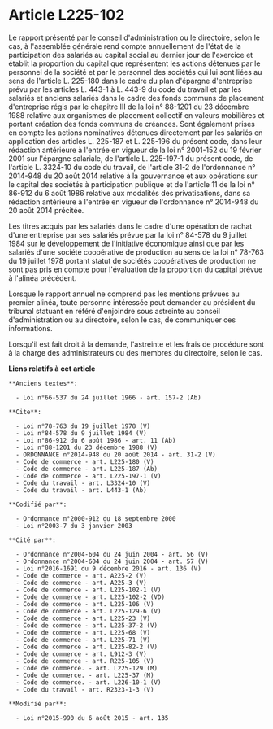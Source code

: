 # Article L225-102

Le rapport présenté par le conseil d'administration ou le directoire, selon le cas, à l'assemblée générale rend compte
annuellement de l'état de la participation des salariés au capital social au dernier jour de l'exercice et établit la
proportion du capital que représentent les actions détenues par le personnel de la société et par le personnel des sociétés
qui lui sont liées au sens de l'article L. 225-180 dans le cadre du plan d'épargne d'entreprise prévu par les articles L.
443-1 à L. 443-9 du code du travail et par les salariés et anciens salariés dans le cadre des fonds communs de placement
d'entreprise régis par le chapitre III de la loi n° 88-1201 du 23 décembre 1988 relative aux organismes de placement
collectif en valeurs mobilières et portant création des fonds communs de créances. Sont également prises en compte les
actions nominatives détenues directement par les salariés en application des articles L. 225-187 et L. 225-196 du présent
code, dans leur rédaction antérieure à l'entrée en vigueur de la loi n° 2001-152 du 19 février 2001 sur l'épargne salariale,
de l'article L. 225-197-1 du présent code, de l'article L. 3324-10 du code du travail, de l'article 31-2 de l'ordonnance n°
2014-948 du 20 août 2014 relative à la gouvernance et aux opérations sur le capital des sociétés à participation publique et
de l'article 11 de la loi n° 86-912 du 6 août 1986 relative aux modalités des privatisations, dans sa rédaction antérieure à
l'entrée en vigueur de l'ordonnance n° 2014-948 du 20 août 2014 précitée. 

Les titres acquis par les salariés dans le cadre d'une opération de rachat d'une entreprise par ses salariés prévue par la
loi n° 84-578 du 9 juillet 1984 sur le développement de l'initiative économique ainsi que par les salariés d'une société
coopérative de production au sens de la loi n° 78-763 du 19 juillet 1978 portant statut de sociétés coopératives de
production ne sont pas pris en compte pour l'évaluation de la proportion du capital prévue à l'alinéa précédent. 

Lorsque le rapport annuel ne comprend pas les mentions prévues au premier alinéa, toute personne intéressée peut demander au
président du tribunal statuant en référé d'enjoindre sous astreinte au conseil d'administration ou au directoire, selon le
cas, de communiquer ces informations. 

Lorsqu'il est fait droit à la demande, l'astreinte et les frais de procédure sont à la charge des administrateurs ou des
membres du directoire, selon le cas.

**Liens relatifs à cet article**

	**Anciens textes**:

	  - Loi n°66-537 du 24 juillet 1966 - art. 157-2 (Ab)

	**Cite**:

	  - Loi n°78-763 du 19 juillet 1978 (V)
	  - Loi n°84-578 du 9 juillet 1984 (V)
	  - Loi n°86-912 du 6 août 1986 - art. 11 (Ab)
	  - Loi n°88-1201 du 23 décembre 1988 (V)
	  - ORDONNANCE n°2014-948 du 20 août 2014 - art. 31-2 (V)
	  - Code de commerce - art. L225-180 (V)
	  - Code de commerce - art. L225-187 (Ab)
	  - Code de commerce - art. L225-197-1 (V)
	  - Code du travail - art. L3324-10 (V)
	  - Code du travail - art. L443-1 (Ab)

	**Codifié par**:

	  - Ordonnance n°2000-912 du 18 septembre 2000
	  - Loi n°2003-7 du 3 janvier 2003

	**Cité par**:

	  - Ordonnance n°2004-604 du 24 juin 2004 - art. 56 (V)
	  - Ordonnance n°2004-604 du 24 juin 2004 - art. 57 (V)
	  - Loi n°2016-1691 du 9 décembre 2016 - art. 136 (V)
	  - Code de commerce - art. A225-2 (V)
	  - Code de commerce - art. A225-3 (V)
	  - Code de commerce - art. L225-102-1 (V)
	  - Code de commerce - art. L225-102-2 (VD)
	  - Code de commerce - art. L225-106 (V)
	  - Code de commerce - art. L225-129-6 (V)
	  - Code de commerce - art. L225-23 (V)
	  - Code de commerce - art. L225-37-2 (V)
	  - Code de commerce - art. L225-68 (V)
	  - Code de commerce - art. L225-71 (V)
	  - Code de commerce - art. L225-82-2 (V)
	  - Code de commerce - art. L912-3 (V)
	  - Code de commerce - art. R225-105 (V)
	  - Code de commerce. - art. L225-129 (M)
	  - Code de commerce. - art. L225-37 (M)
	  - Code de commerce. - art. L226-10-1 (V)
	  - Code du travail - art. R2323-1-3 (V)

	**Modifié par**:

	  - Loi n°2015-990 du 6 août 2015 - art. 135
